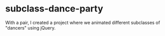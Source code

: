 # subclass-dance-party

With a pair, I created a project where we animated different subclasses of "dancers" using jQuery.    
